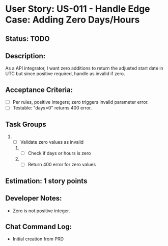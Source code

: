 # User Story: US-011 - Handle Edge Case: Adding Zero Days/Hours

## Status: TODO

## Description:

As a API integrator, I want zero additions to return the adjusted start date in UTC but since positive required, handle as invalid if zero.

## Acceptance Criteria:

- [ ] Per rules, positive integers; zero triggers invalid parameter error.
- [ ] Testable: "days=0" returns 400 error.

## Task Groups

1. - [ ] Validate zero values as invalid
    1. - [ ] Check if days or hours is zero
    2. - [ ] Return 400 error for zero values

## Estimation: 1 story points

## Developer Notes:

- Zero is not positive integer.

## Chat Command Log:

- Initial creation from PRD